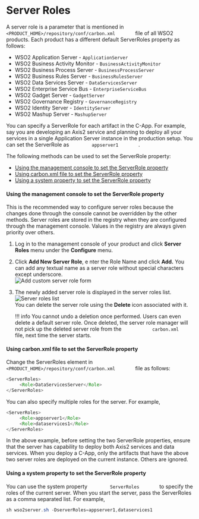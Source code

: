 # Server Roles

A server role is a parameter that is mentioned in
`         <PRODUCT_HOME>/repository/conf/carbon.xml        ` file of all
WSO2 products. Each product has a different default ServerRoles property
as follows:

-   WSO2 Application Server - `ApplicationServer`
-   WSO2 Business Activity Monitor - `BusinessActivityMonitor`
-   WSO2 Business Process Server - `BusinessProcessServer`
-   WSO2 Business Rules Server - `BusinessRulesServer`
-   WSO2 Data Services Server - `DataServicesServer`
-   WSO2 Enterprise Service Bus - `EnterpriseServiceBus`
-   WSO2 Gadget Server - `GadgetServer`
-   WSO2 Governance Registry - `GovernanceRegistry`
-   WSO2 Identity Server - `IdentityServer`
-   WSO2 Mashup Server - `MashupServer`

You can specify a ServerRole for each artifact in the C-App. For
example, say you are developing an Axis2 service and planning to deploy
all your services in a single Application Server instance in the
production setup. You can set the ServerRole as
`         appserver1        ` .

The following methods can be used to set the ServerRole property:

-   [Using the management console to set the ServerRole
    property](#using-the-management-console-to-set-the-serverrole-property)
-   [Using carbon.xml file to set the ServerRole
    property](#using-carbonxml-file-to-set-the-serverrole-property)
-   [Using a system property to set the ServerRole
    property](#using-a-system-property-to-set-the-serverrole-property)

#### Using the management console to set the ServerRole property

This is the recommended way to configure server roles because the
changes done through the console cannot be overridden by the other
methods. Server roles are stored in the registry when they are
configured through the management console. Values in the registry are
always given priority over others.

1.  Log in to the management console of your product and click **Server
    Roles** menu under the **Configure** menu.
2.  Click **Add New Server Role**, e nter the Role Name and click
    **Add.** You can add any textual name as a server role without
    special characters except underscore.  
    ![Add custom server role form]( ../../assets/img/using-wso2-identity-server/add-custom-server-role-form.png)
3.  The newly added server role is displayed in the server roles list.  
    ![Server roles list]( ../../assets/img/using-wso2-identity-server/server-roles-list.png)  
    You can delete the server role using the **Delete** icon associated
    with it.

    !!! info
        You cannot undo a deletion once performed. Users can even delete a default server role. Once deleted, the server role manager will not pick up the deleted server role from the `            carbon.xml           ` file, next time the server starts.

#### Using carbon.xml file to set the ServerRole property

Change the ServerRoles element in
`         <PRODUCT_HOME>/repository/conf/carbon.xml        ` file as
follows:  

``` java
<ServerRoles>
     <Role>DataServicesServer</Role>
</ServerRoles>
```

You can also specify multiple roles for the server. For example,

``` java
<ServerRoles>
     <Role>appserver1</Role>
     <Role>dataservices1</Role>
</ServerRoles>
```

In the above example, before setting the two ServerRole properties,
ensure that the server has capability to deploy both Axis2 services and
data services. When you deploy a C-App, only the artifacts that have the
above two server roles are deployed on the current instance. Others are
ignored.

#### Using a system property to set the ServerRole property

You can use the system property `         ServerRoles        ` to
specify the roles of the current server. When you start the server, pass
the ServerRoles as a comma separated list. For example,

``` java
sh wso2server.sh -DserverRoles=appserver1,dataservices1
```
